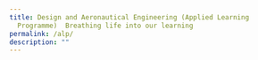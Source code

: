 ```yaml
---
title: Design and Aeronautical Engineering (Applied Learning
  Programme)  Breathing life into our learning
permalink: /alp/
description: ""
---
```

